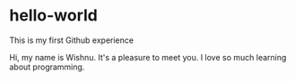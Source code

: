 # hello-world
This is my first Github experience

Hi, my name is Wishnu. It's a pleasure to meet you.
I love so much learning about programming. 
